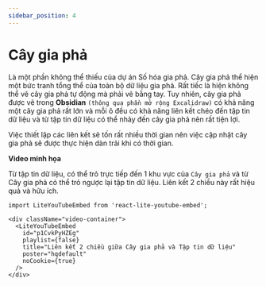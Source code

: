 ```yaml
---
sidebar_position: 4
---
```


# Cây gia phả

Là một phần không thể thiếu của dự án Số hóa gia phả. Cây gia phả thể hiện một bức tranh tổng thể của toàn bộ dữ liệu gia phả. Rất tiếc là hiện không thể vẽ cây gia phả tự động mà phải vẽ bằng tay. Tuy nhiên, cây gia phả được vẽ trong **Obsidian** `(thông qua phần mở rộng Excalidraw)` có khả năng một cây gia phả rất lớn và mỗi ô đều có khả năng liên kết chéo đến tập tin dữ liệu và từ tập tin dữ liệu có thể nhảy đến cây gia phả nên rất tiện lợi.

Việc thiết lập các liên kết sẽ tốn rất nhiều thời gian nên việc cập nhật cây gia phả sẽ được thực hiện dàn trải khi có thời gian.

**Video minh họa**

Từ tập tin dữ liệu, có thể trỏ trực tiếp đến 1 khu vực của `Cây gia phả` và từ Cây gia phả có thể trỏ ngược lại tập tin dữ liệu. Liên kết 2 chiều này rất hiệu quả và hữu ích.

```mdx-code-block
import LiteYouTubeEmbed from 'react-lite-youtube-embed';

<div className="video-container">
  <LiteYouTubeEmbed
    id="p1CvkPyHZEg"
    playlist={false}
    title="Liên kết 2 chiều giữa Cây gia phả và Tập tin dữ liệu"
    poster="hqdefault"
    noCookie={true}
  />
</div>

```

